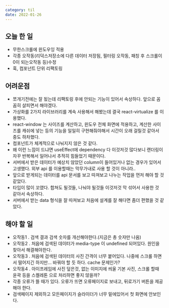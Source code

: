 ```yaml
---
category: til
date: 2022-01-26
---
```


## 오늘 한 일

- 무한스크롤에 윈도우잉 적용
- 각종 오작동(리덕스저장소에 다른 데이터 저장됨, 필터링 오작동, 패칭 후 스크롤이 0이 되는오작동 등)수정
- 훅, 컴포넌트 단위 리팩토링

## 어려운점

- 쪼개기전에는 잘 됬는데 리팩토링 후에 안되는 기능이 있어서 속상하다. 앞으로 꼼꼼히 살피면서 해야겠다.
- 가상화를 2가지 라이브러리를 계속 사용해서 해봤는데 결국 react-virtualize 를 이용했다.
- react-window 는 사이즈를 계산하고, 윈도우 전체 화면에 적용하고, 계산한 사이즈를 캐쉬에 넣는 등의 기능을 일일히 구현해줘야해서 시간이 오래 걸릴것 같아서 중도 하차했다.
- 컴포넌트가 체계적으로 나눠지지 않은 것 같다.
- 왜 이런 느낌이 드냐면 useEffect에 dependency 다 이것저것 많다보니 랜더링이 자꾸 반복해서 일어나서 추적히 힘들었기 때문이다.
- 서버에서 받은 데이터가 예상치 않았던 column이 들어있거나 없는 경우가 있어서 고생했다. 외부 api 를 이용할때는 막무가내로 사용 할 것이 아니라..
- 앞으로 받게되는 데이터를 api 문서를 보고 따져보고 나누는 작업을 먼저 해야 할 것 같았다.
- 타입이 많이 꼬였다. 합쳐도 될것들, 나눠야 될것들 이것저것 막 섞어서 사용한 것 같아서 속상하다.
- 서버에서 받는 data 형식을 잘 따져보고 처음에 설계를 잘 해다면 좀더 편했을 것 같았다.

## 해야 할 일

- 오작동1 . 검색 결과 검색 숫자를 개선해야한다.(지금은 총 숫자만 나옴)
- 오작동2 . 처음에 검색된 데이터가 media-type 이 undefined 되어있다. 원인을 찾아서 해결해야한다.
- 오작동3 . 처음에 검색된 데이터의 사진 간격이 너무 붙어있다. 나중에 스크롤 하면서 떨어지긴 하지만... 바꿔야 할 듯 하다. cache 문제인가?
- 오작동4 . 아이프레임에 사진 덮은것, 없는 이미지에 씌울 기본 사진, 스크롤 할때 윤곽 등을 스켈레톤 으로 처리하면 좋지 않을까?
- 각종 오류가 뜰 때가 있다. 오류가 뜨면 오류페이지로 보내고, 뒤로가기 버튼을 제공해야 한다.
- 검색페이지 제외하고 모든페이지가 슬라이더가 너무 밑에있어서 첫 화면에 안보인다.

